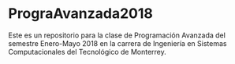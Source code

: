 # PrograAvanzada2018
Este es un repositorio para la clase de Programación Avanzada del semestre Enero-Mayo 2018 en la carrera de Ingeniería en Sistemas Computacionales del Tecnológico de Monterrey.
